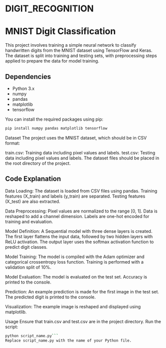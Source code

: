 # DIGIT_RECOGNITION
# MNIST Digit Classification

This project involves training a simple neural network to classify handwritten digits from the MNIST dataset using TensorFlow and Keras. The dataset is split into training and testing sets, with preprocessing steps applied to prepare the data for model training.

## Dependencies

- Python 3.x
- numpy
- pandas
- matplotlib
- tensorflow

You can install the required packages using pip:

```bash
pip install numpy pandas matplotlib tensorflow
```
Dataset
The project uses the MNIST dataset, which should be in CSV format:

train.csv: Training data including pixel values and labels.
test.csv: Testing data including pixel values and labels.
The dataset files should be placed in the root directory of the project.

## Code Explanation

Data Loading:
The dataset is loaded from CSV files using pandas.
Training features (X_train) and labels (y_train) are separated.
Testing features (X_test) are also extracted.

Data Preprocessing:
Pixel values are normalized to the range [0, 1].
Data is reshaped to add a channel dimension.
Labels are one-hot encoded for training and evaluation.

Model Definition:
A Sequential model with three dense layers is created.
The first layer flattens the input data, followed by two hidden layers with ReLU activation.
The output layer uses the softmax activation function to predict digit classes.

Model Training:
The model is compiled with the Adam optimizer and categorical crossentropy loss function.
Training is performed with a validation split of 10%.

Model Evaluation:
The model is evaluated on the test set.
Accuracy is printed to the console.

Prediction:
An example prediction is made for the first image in the test set.
The predicted digit is printed to the console.

Visualization:
The example image is reshaped and displayed using matplotlib.

Usage
Ensure that train.csv and test.csv are in the project directory.
Run the script:
```bash
python script_name.py```
Replace script_name.py with the name of your Python file.
